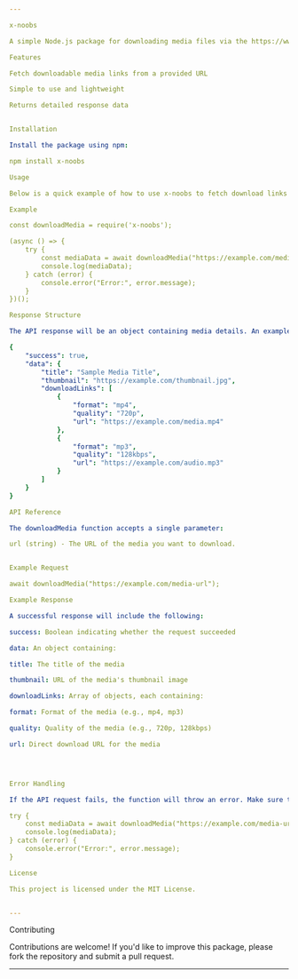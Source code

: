 ```yaml
---

x-noobs

A simple Node.js package for downloading media files via the https://www.x-noobs-api.000.pe API. This package takes a URL and retrieves downloadable media links, making it easier to access media files from supported sources.

Features

Fetch downloadable media links from a provided URL

Simple to use and lightweight

Returns detailed response data


Installation

Install the package using npm:

npm install x-noobs

Usage

Below is a quick example of how to use x-noobs to fetch download links from a given URL.

Example

const downloadMedia = require('x-noobs');

(async () => {
    try {
        const mediaData = await downloadMedia("https://example.com/media-url");
        console.log(mediaData);
    } catch (error) {
        console.error("Error:", error.message);
    }
})();

Response Structure

The API response will be an object containing media details. An example response may look like this:

{
    "success": true,
    "data": {
        "title": "Sample Media Title",
        "thumbnail": "https://example.com/thumbnail.jpg",
        "downloadLinks": [
            {
                "format": "mp4",
                "quality": "720p",
                "url": "https://example.com/media.mp4"
            },
            {
                "format": "mp3",
                "quality": "128kbps",
                "url": "https://example.com/audio.mp3"
            }
        ]
    }
}

API Reference

The downloadMedia function accepts a single parameter:

url (string) - The URL of the media you want to download.


Example Request

await downloadMedia("https://example.com/media-url");

Example Response

A successful response will include the following:

success: Boolean indicating whether the request succeeded

data: An object containing:

title: The title of the media

thumbnail: URL of the media's thumbnail image

downloadLinks: Array of objects, each containing:

format: Format of the media (e.g., mp4, mp3)

quality: Quality of the media (e.g., 720p, 128kbps)

url: Direct download URL for the media




Error Handling

If the API request fails, the function will throw an error. Make sure to use a try-catch block to handle potential errors gracefully:

try {
    const mediaData = await downloadMedia("https://example.com/media-url");
    console.log(mediaData);
} catch (error) {
    console.error("Error:", error.message);
}

License

This project is licensed under the MIT License.


---
```


Contributing

Contributions are welcome! If you'd like to improve this package, please fork the repository and submit a pull request.


---